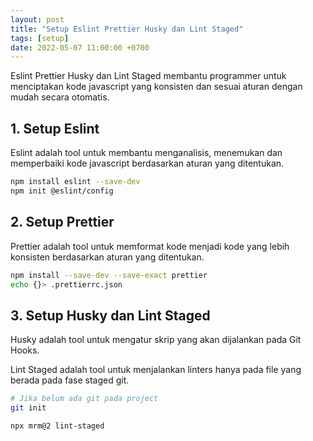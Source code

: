 ```yaml
---
layout: post
title: "Setup Eslint Prettier Husky dan Lint Staged"
tags: [setup]
date: 2022-05-07 11:00:00 +0700
---
```


Eslint Prettier Husky dan Lint Staged membantu programmer untuk menciptakan kode javascript yang konsisten dan sesuai aturan dengan mudah secara otomatis.

## 1. Setup Eslint

Eslint adalah tool untuk membantu menganalisis, menemukan dan memperbaiki kode javascript berdasarkan aturan yang ditentukan.

```bash
npm install eslint --save-dev
npm init @eslint/config
```

## 2. Setup Prettier

Prettier adalah tool untuk memformat kode menjadi kode yang lebih konsisten berdasarkan aturan yang ditentukan.

```bash
npm install --save-dev --save-exact prettier
echo {}> .prettierrc.json
```

## 3. Setup Husky dan Lint Staged

Husky adalah tool untuk mengatur skrip yang akan dijalankan pada Git Hooks.

Lint Staged adalah tool untuk menjalankan linters hanya pada file yang berada pada fase staged git.

```bash
# Jika belum ada git pada project
git init

npx mrm@2 lint-staged
```